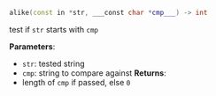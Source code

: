 ```cpp
alike(const in *str, ___const char *cmp___) -> int
```

test if `str` starts with `cmp`

**Parameters**:
 - `str`: tested string
 - `cmp`: string to compare against
**Returns**:
 - length of `cmp` if passed, else `0`
